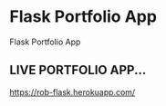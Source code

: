 # Flask Portfolio App
Flask Portfolio App

## LIVE PORTFOLIO APP...
https://rob-flask.herokuapp.com/
